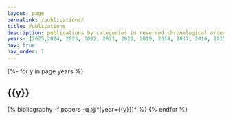 ```yaml
---
layout: page
permalink: /publications/
title: Publications
description: publications by categories in reversed chronological order. generated by jekyll-scholar.
years: [2025,2024, 2023, 2022, 2021, 2020, 2019, 2018, 2017, 2016, 2015, 2014]
nav: true
nav_order: 1
---
```

<!-- _pages/publications.md -->
<div class="publications">

{%- for y in page.years %}
  <h2 class="year">{{y}}</h2>
  {% bibliography -f papers -q @*[year={{y}}]* %}
{% endfor %}

</div>
